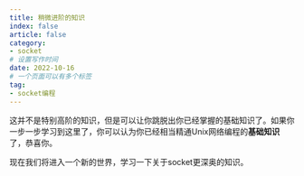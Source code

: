 ```yaml
---
title: 稍微进阶的知识
index: false
article: false
category:
- socket
# 设置写作时间
date: 2022-10-16
# 一个页面可以有多个标签
tag:
- socket编程
---
```


这并不是特别高阶的知识，但是可以让你跳脱出你已经掌握的基础知识了。如果你一步一步学习到这里了，你可以认为你已经相当精通Unix网络编程的**基础知识**了，恭喜你。

现在我们将进入一个新的世界，学习一下关于socket更深奥的知识。
